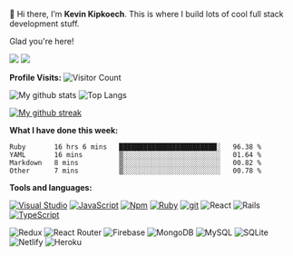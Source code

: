 👋 Hi there, I’m **Kevin Kipkoech**. This is where I build lots of cool full stack development stuff.

Glad you're here!

[![](https://img.shields.io/badge/Medium-12100E?style=for-the-badge&logo=medium&logoColor=white)](https://kevin-kipkoech.medium.com/)
[![](https://img.shields.io/badge/linkedin-%230077B5.svg?style=for-the-badge&logo=linkedin)](https://www.linkedin.com/in/kevin-kipkoech-651a15108)


**Profile Visits:**
![Visitor Count](https://profile-counter.glitch.me/KevinKipkoechMutai/count.svg)


![My github stats](https://github-readme-stats.vercel.app/api?username=KevinKipkoechMutai&theme=blue-green)
![Top Langs](https://github-readme-stats.vercel.app/api/top-langs/?username=KevinKipkoechMutai&theme=blue-green)

[![My github streak](https://github-readme-streak-stats.herokuapp.com/?user=KevinKipkoechMutai&theme=blue-green)](https://github.com/KevinKIpkoechMutai/github-readme-streak-stats)


**What I have done this week:**
<!--START_SECTION:waka-->

```text
Ruby       16 hrs 6 mins   ████████████████████████░   96.38 %
YAML       16 mins         ▒░░░░░░░░░░░░░░░░░░░░░░░░   01.64 %
Markdown   8 mins          ▒░░░░░░░░░░░░░░░░░░░░░░░░   00.82 %
Other      7 mins          ▒░░░░░░░░░░░░░░░░░░░░░░░░   00.78 %
```

<!--END_SECTION:waka-->

**Tools and languages:**

[![Visual Studio](https://badgen.net/badge/icon/visualstudio?icon=visualstudio&label)](https://visualstudio.microsoft.com)
[![JavaScript](https://img.shields.io/badge/--F7DF1E?logo=javascript&logoColor=000)](https://www.javascript.com/)
[![Npm](https://badgen.net/badge/icon/npm?icon=npm&label)](https://https://npmjs.com/)
[![Ruby](https://badgen.net/badge/icon/ruby?icon=ruby&label)](https://https://ruby-lang.org/)
[![git](https://badgen.net/badge/icon/git?icon=git&label)](https://git-scm.com)
![React](https://img.shields.io/badge/react-%2320232a.svg?style=for-the-badge&logo=react&logoColor=%2361DAFB)
![Rails](https://img.shields.io/badge/rails-%23CC0000.svg?style=for-the-badge&logo=ruby-on-rails&logoColor=white)
[![TypeScript](https://badgen.net/badge/icon/typescript?icon=typescript&label)](https://typescriptlang.org)


![Redux](https://img.shields.io/badge/redux-%23593d88.svg?style=for-the-badge&logo=redux&logoColor=white)
![React Router](https://img.shields.io/badge/React_Router-CA4245?style=for-the-badge&logo=react-router&logoColor=white)
![Firebase](https://img.shields.io/badge/Firebase-039BE5?style=for-the-badge&logo=Firebase&logoColor=white)
![MongoDB](https://img.shields.io/badge/MongoDB-%234ea94b.svg?style=for-the-badge&logo=mongodb&logoColor=white)
![MySQL](https://img.shields.io/badge/mysql-%2300f.svg?style=for-the-badge&logo=mysql&logoColor=white)
![SQLite](https://img.shields.io/badge/sqlite-%2307405e.svg?style=for-the-badge&logo=sqlite&logoColor=white)
![Netlify](https://img.shields.io/badge/netlify-%23000000.svg?style=for-the-badge&logo=netlify&logoColor=#00C7B7)
![Heroku](https://img.shields.io/badge/heroku-%23430098.svg?style=for-the-badge&logo=heroku&logoColor=white)

